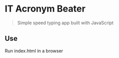 # IT Acronym Beater

> Simple speed typing app built with JavaScript

## Use

Run index.html in a browser


